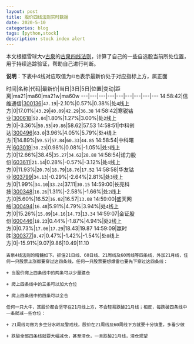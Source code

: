 ```yaml
---
layout: post
title: 股价四线法则实时数据
date: 2020-5-10
categories: blog
tags: [python,stock]
description: stock index alert
---
```



本文根据雪球大v[古泉](https://xueqiu.com/u/7148646888)的[古泉四线法则](https://xueqiu.com/7148646888/130498192)，计算了自己的一些自选股当前所处位置，用于持续追踪验证，帮助自己进行判断。

**说明**：下表中4线对应取值为`红色`表示最新价处于对应指标上方，属正面

时间|名称|代码|最新价|当日|3日|5日|位置|变动|距离|ma21|ma60|ma21w|ma60w
---|---|---|---|---|---|---|---|---
14:58:42|信维通信|[300136](https://xueqiu.com/S/SZ300136)|`47.19`|-2.10%|0.57%|0.38%|处`4`线上方|0|17.01%|`43.29`|`40.09`|`42.29`|`36.38`
14:58:42|寒锐钴业|[300618](https://xueqiu.com/S/SZ300618)|`52.04`|1.80%|1.27%|3.00%|处`2`线上方|0|-3.36%|`50.55`|`49.86`|58.62|57.53
14:58:51|中科创达|[300496](https://xueqiu.com/S/SZ300496)|`63.0`|3.96%|4.05%|5.79%|处`4`线上方|1|14.89%|`59.57`|`57.84`|`60.33`|`44.85`
14:58:54|中科曙光|[603019](https://xueqiu.com/S/SH603019)|`38.23`|0.98%|0.08%|-1.05%|处`3`线上方|0|12.66%|38.45|`35.27`|`34.62`|`28.88`
14:58:54|诺力股份|[603611](https://xueqiu.com/S/SH603611)|`21.14`|0.28%|-0.57%|-3.12%|处`4`线上方|0|11.93%|`20.76`|`18.79`|`18.76`|`17.52`
14:58:58|华友钴业|[603799](https://xueqiu.com/S/SH603799)|`34.13`|-0.29%|-2.64%|2.81%|处`3`线上方|0|1.99%|`34.10`|`33.24`|37.11|`30.15`
14:59:00|长亮科技|[300348](https://xueqiu.com/S/SZ300348)|`16.26`|1.31%|-2.58%|-1.66%|处`2`线上方|0|5.60%|16.52|`16.02`|16.57|`13.08`
14:59:00|盛天网络|[300494](https://xueqiu.com/S/SZ300494)|`16.48`|5.91%|4.79%|3.94%|处`4`线上方|0|15.26%|`15.09`|`14.16`|`14.73`|`13.34`
14:59:07|金证股份|[600446](https://xueqiu.com/S/SH600446)|`18.23`|0.44%|-1.87%|4.94%|处`2`线上方|0|0.73%|`17.06`|`17.29`|18.43|19.87
14:59:09|赢时胜|[300377](https://xueqiu.com/S/SZ300377)|`8.47`|0.47%|-1.42%|-1.54%|处`0`线上方|0|-15.91%|9.07|9.86|10.49|11.10

```
古泉4线法则的精髓如下。抓住21日线、60日线、21周线及60周线等四条线，外加21月线，任何一只股票上涨都要穿过这四条线，任何一只股票要想爆雷也要先下穿过这四条线：

+ 当股价爬上四条线中的两条可以少量建仓

+ 爬上四条线中的三条可以加大仓位

+ 爬上四条线中的四条可以全仓

任何一只大牛，其股价都会坚守在21月线上方，不会轻易跌破21月线；相反，每跌破四条线中一条就减一些仓位：

+ 21周线可做为多空分水岭及警戒线，股价在21周线及60周线下方就要十分慎重，多看少做

+ 跌破全部四条线就要大幅减仓，甚至清仓，一旦跌破21月线，清仓观望
```